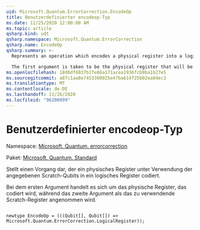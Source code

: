 ```yaml
---
uid: Microsoft.Quantum.ErrorCorrection.EncodeOp
title: Benutzerdefinierter encodeop-Typ
ms.date: 11/25/2020 12:00:00 AM
ms.topic: article
qsharp.kind: udt
qsharp.namespace: Microsoft.Quantum.ErrorCorrection
qsharp.name: EncodeOp
qsharp.summary: >-
  Represents an operation which encodes a physical register into a logical register, using the provided scratch qubits.

  The first argument is taken to be the physical register that will be encoded, while the second argument is taken to be the scratch register that will be used.
ms.openlocfilehash: 18d6df6037b1fe66a171acea1936fcb9ba1b27e5
ms.sourcegitcommit: a87c1aa8e7453360025e47ba614f25b02ea84ec3
ms.translationtype: MT
ms.contentlocale: de-DE
ms.lasthandoff: 11/26/2020
ms.locfileid: "96200899"
---
```

# <a name="encodeop-user-defined-type"></a>Benutzerdefinierter encodeop-Typ

Namespace: [Microsoft. Quantum. errorcorrection](xref:Microsoft.Quantum.ErrorCorrection)

Paket: [Microsoft. Quantum. Standard](https://nuget.org/packages/Microsoft.Quantum.Standard)


Stellt einen Vorgang dar, der ein physisches Register unter Verwendung der angegebenen Scratch-Qubits in ein logisches Register codiert.

Bei dem ersten Argument handelt es sich um das physische Register, das codiert wird, während das zweite Argument als das zu verwendende Scratch-Register angenommen wird.

```qsharp

newtype EncodeOp = (((Qubit[], Qubit[]) => Microsoft.Quantum.ErrorCorrection.LogicalRegister));
```

